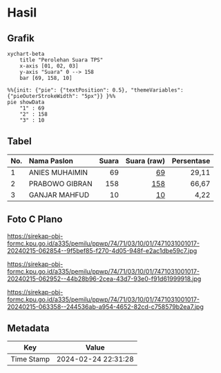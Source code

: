 # Hasil

## Grafik

```mermaid
xychart-beta
    title "Perolehan Suara TPS"
    x-axis [01, 02, 03]
    y-axis "Suara" 0 --> 158
    bar [69, 158, 10]
```

```mermaid
%%{init: {"pie": {"textPosition": 0.5}, "themeVariables": {"pieOuterStrokeWidth": "5px"}} }%%
pie showData
    "1" : 69
    "2" : 158
    "3" : 10
```

## Tabel

| No. | Nama Paslon    | Suara | Suara (raw) | Persentase |
|:--- |:-------------- | -----:| -----------:| ----------:|
| 1   | ANIES MUHAIMIN | 69    | [69][p-1]   | 29,11      |
| 2   | PRABOWO GIBRAN | 158   | [158][p-2]  | 66,67      |
| 3   | GANJAR MAHFUD  | 10    | [10][p-3]   | 4,22       |


[p-1]: https://github.com/gigit-pemilu/pemilu-2024-74-sulawesi-tenggara/blob/main/pilpres/hitung-suara/sub/74-sulawesi-tenggara/sub/71-kota-kendari/sub/03-baruga/sub/1001-baruga/sub/017-tps/sub/paslon-1.txt
[p-2]: https://github.com/gigit-pemilu/pemilu-2024-74-sulawesi-tenggara/blob/main/pilpres/hitung-suara/sub/74-sulawesi-tenggara/sub/71-kota-kendari/sub/03-baruga/sub/1001-baruga/sub/017-tps/sub/paslon-2.txt
[p-3]: https://github.com/gigit-pemilu/pemilu-2024-74-sulawesi-tenggara/blob/main/pilpres/hitung-suara/sub/74-sulawesi-tenggara/sub/71-kota-kendari/sub/03-baruga/sub/1001-baruga/sub/017-tps/sub/paslon-3.txt

## Foto C Plano

https://sirekap-obj-formc.kpu.go.id/a335/pemilu/ppwp/74/71/03/10/01/7471031001017-20240215-062854--9f5bef85-f270-4d05-948f-e2ac1dbe59c7.jpg

https://sirekap-obj-formc.kpu.go.id/a335/pemilu/ppwp/74/71/03/10/01/7471031001017-20240215-062952--44b28b96-2cea-43d7-93e0-f91d61999918.jpg

https://sirekap-obj-formc.kpu.go.id/a335/pemilu/ppwp/74/71/03/10/01/7471031001017-20240215-063358--244536ab-a954-4652-82cd-c758579b2ea7.jpg


## Metadata

| Key        | Value               |
| ---------- | ------------------- |
| Time Stamp | 2024-02-24 22:31:28 |



